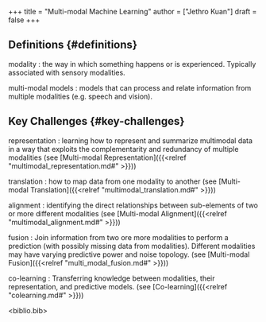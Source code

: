 +++
title = "Multi-modal Machine Learning"
author = ["Jethro Kuan"]
draft = false
+++

## Definitions {#definitions}

modality
: the way in which something happens or is experienced.
    Typically associated with sensory modalities.

multi-modal models
: models that can process and relate information
    from multiple modalities (e.g. speech and vision).


## Key Challenges {#key-challenges}

representation
: learning how to represent and summarize multimodal
    data in a way that exploits the complementarity and redundancy of
    multiple modalities (see [Multi-modal Representation]({{<relref "multimodal_representation.md#" >}}))

translation
: how to map data from one modality to another (see
    [Multi-modal Translation]({{<relref "multimodal_translation.md#" >}}))

alignment
: identifying the direct relationships between
    sub-elements of two or more different modalities (see [Multi-modal
    Alignment]({{<relref "multimodal_alignment.md#" >}}))

fusion
: Join information from two ore more modalities to perform a
    prediction (with possibly missing data from modalities). Different
    modalities may have varying predictive power and noise topology.
    (see [Multi-modal Fusion]({{<relref "multi_modal_fusion.md#" >}}))

co-learning
: Transferring knowledge between modalities, their
    representation, and predictive models. (see [Co-learning]({{<relref "colearning.md#" >}}))

<biblio.bib>
